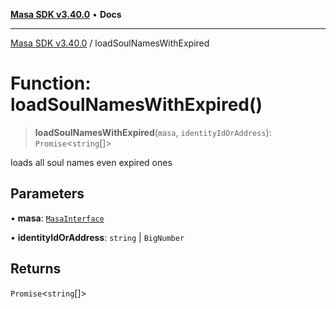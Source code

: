 [**Masa SDK v3.40.0**](../README.md) • **Docs**

***

[Masa SDK v3.40.0](../globals.md) / loadSoulNamesWithExpired

# Function: loadSoulNamesWithExpired()

> **loadSoulNamesWithExpired**(`masa`, `identityIdOrAddress`): `Promise`\<`string`[]\>

loads all soul names even expired ones

## Parameters

• **masa**: [`MasaInterface`](../interfaces/MasaInterface.md)

• **identityIdOrAddress**: `string` \| `BigNumber`

## Returns

`Promise`\<`string`[]\>
